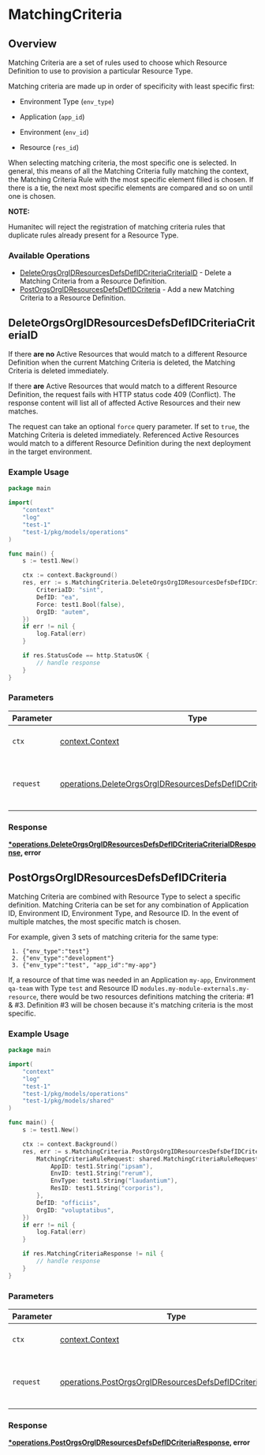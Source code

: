 # MatchingCriteria

## Overview

Matching Criteria are a set of rules used to choose which Resource Definition to use to provision a particular Resource Type.

Matching criteria are made up in order of specificity with least specific first:

- Environment Type (`env_type`)

- Application (`app_id`)

- Environment (`env_id`)

- Resource (`res_id`)

When selecting matching criteria, the most specific one is selected. In general, this means of all the Matching Criteria fully matching the context, the Matching Criteria Rule with the most specific element filled is chosen. If there is a tie, the next most specific elements are compared and so on until one is chosen.

**NOTE:**

Humanitec will reject the registration of matching criteria rules that duplicate rules already present for a Resource Type.
<SchemaDefinition schemaRef="#/components/schemas/MatchingCriteriaRequest" />


### Available Operations

* [DeleteOrgsOrgIDResourcesDefsDefIDCriteriaCriteriaID](#deleteorgsorgidresourcesdefsdefidcriteriacriteriaid) - Delete a Matching Criteria from a Resource Definition.
* [PostOrgsOrgIDResourcesDefsDefIDCriteria](#postorgsorgidresourcesdefsdefidcriteria) - Add a new Matching Criteria to a Resource Definition.

## DeleteOrgsOrgIDResourcesDefsDefIDCriteriaCriteriaID

If there **are no** Active Resources that would match to a different Resource Definition when the current Matching Criteria is deleted, the Matching Criteria is deleted immediately.

If there **are** Active Resources that would match to a different Resource Definition, the request fails with HTTP status code 409 (Conflict). The response content will list all of affected Active Resources and their new matches.

The request can take an optional `force` query parameter. If set to `true`, the Matching Criteria is deleted immediately. Referenced Active Resources would match to a different Resource Definition during the next deployment in the target environment.

### Example Usage

```go
package main

import(
	"context"
	"log"
	"test-1"
	"test-1/pkg/models/operations"
)

func main() {
    s := test1.New()

    ctx := context.Background()
    res, err := s.MatchingCriteria.DeleteOrgsOrgIDResourcesDefsDefIDCriteriaCriteriaID(ctx, operations.DeleteOrgsOrgIDResourcesDefsDefIDCriteriaCriteriaIDRequest{
        CriteriaID: "sint",
        DefID: "ea",
        Force: test1.Bool(false),
        OrgID: "autem",
    })
    if err != nil {
        log.Fatal(err)
    }

    if res.StatusCode == http.StatusOK {
        // handle response
    }
}
```

### Parameters

| Parameter                                                                                                                                                      | Type                                                                                                                                                           | Required                                                                                                                                                       | Description                                                                                                                                                    |
| -------------------------------------------------------------------------------------------------------------------------------------------------------------- | -------------------------------------------------------------------------------------------------------------------------------------------------------------- | -------------------------------------------------------------------------------------------------------------------------------------------------------------- | -------------------------------------------------------------------------------------------------------------------------------------------------------------- |
| `ctx`                                                                                                                                                          | [context.Context](https://pkg.go.dev/context#Context)                                                                                                          | :heavy_check_mark:                                                                                                                                             | The context to use for the request.                                                                                                                            |
| `request`                                                                                                                                                      | [operations.DeleteOrgsOrgIDResourcesDefsDefIDCriteriaCriteriaIDRequest](../../models/operations/deleteorgsorgidresourcesdefsdefidcriteriacriteriaidrequest.md) | :heavy_check_mark:                                                                                                                                             | The request object to use for the request.                                                                                                                     |


### Response

**[*operations.DeleteOrgsOrgIDResourcesDefsDefIDCriteriaCriteriaIDResponse](../../models/operations/deleteorgsorgidresourcesdefsdefidcriteriacriteriaidresponse.md), error**


## PostOrgsOrgIDResourcesDefsDefIDCriteria

Matching Criteria are combined with Resource Type to select a specific definition. Matching Criteria can be set for any combination of Application ID, Environment ID, Environment Type, and Resource ID. In the event of multiple matches, the most specific match is chosen.

For example, given 3 sets of matching criteria for the same type:

```
 1. {"env_type":"test"}
 2. {"env_type":"development"}
 3. {"env_type":"test", "app_id":"my-app"}
```

If, a resource of that time was needed in an Application `my-app`, Environment `qa-team` with Type `test` and Resource ID `modules.my-module-externals.my-resource`, there would be two resources definitions matching the criteria: #1 & #3. Definition #3 will be chosen because it's matching criteria is the most specific.

### Example Usage

```go
package main

import(
	"context"
	"log"
	"test-1"
	"test-1/pkg/models/operations"
	"test-1/pkg/models/shared"
)

func main() {
    s := test1.New()

    ctx := context.Background()
    res, err := s.MatchingCriteria.PostOrgsOrgIDResourcesDefsDefIDCriteria(ctx, operations.PostOrgsOrgIDResourcesDefsDefIDCriteriaRequest{
        MatchingCriteriaRuleRequest: shared.MatchingCriteriaRuleRequest{
            AppID: test1.String("ipsam"),
            EnvID: test1.String("rerum"),
            EnvType: test1.String("laudantium"),
            ResID: test1.String("corporis"),
        },
        DefID: "officiis",
        OrgID: "voluptatibus",
    })
    if err != nil {
        log.Fatal(err)
    }

    if res.MatchingCriteriaResponse != nil {
        // handle response
    }
}
```

### Parameters

| Parameter                                                                                                                              | Type                                                                                                                                   | Required                                                                                                                               | Description                                                                                                                            |
| -------------------------------------------------------------------------------------------------------------------------------------- | -------------------------------------------------------------------------------------------------------------------------------------- | -------------------------------------------------------------------------------------------------------------------------------------- | -------------------------------------------------------------------------------------------------------------------------------------- |
| `ctx`                                                                                                                                  | [context.Context](https://pkg.go.dev/context#Context)                                                                                  | :heavy_check_mark:                                                                                                                     | The context to use for the request.                                                                                                    |
| `request`                                                                                                                              | [operations.PostOrgsOrgIDResourcesDefsDefIDCriteriaRequest](../../models/operations/postorgsorgidresourcesdefsdefidcriteriarequest.md) | :heavy_check_mark:                                                                                                                     | The request object to use for the request.                                                                                             |


### Response

**[*operations.PostOrgsOrgIDResourcesDefsDefIDCriteriaResponse](../../models/operations/postorgsorgidresourcesdefsdefidcriteriaresponse.md), error**

